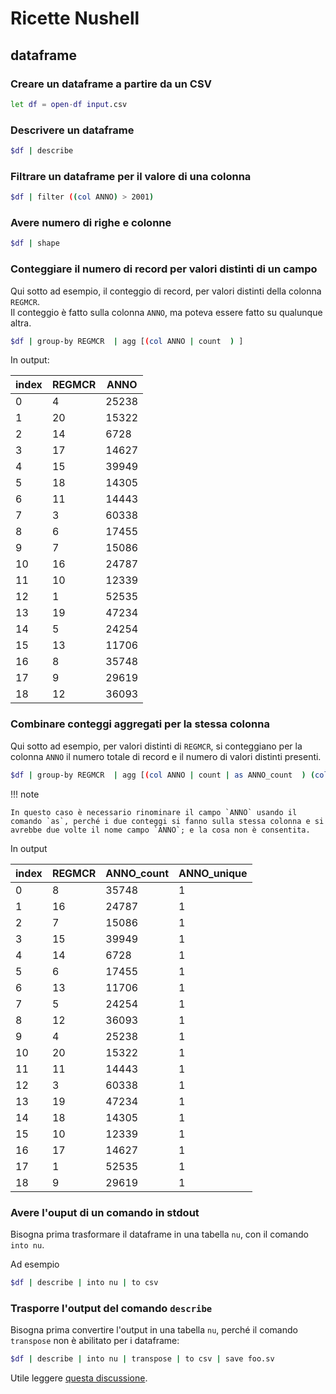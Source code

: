 # Ricette Nushell

## dataframe

### Creare un dataframe a partire da un CSV

```bash
let df = open-df input.csv
```

### Descrivere un dataframe

```bash
$df | describe
```

### Filtrare un dataframe per il valore di una colonna

```bash
$df | filter ((col ANNO) > 2001)
```

### Avere numero di righe e colonne

```bash
$df | shape
```

### Conteggiare il numero di record per valori distinti di un campo

Qui sotto ad esempio, il conteggio di record, per valori distinti della colonna `REGMCR`.<br>
Il conteggio è fatto sulla colonna `ANNO`, ma poteva essere fatto su qualunque altra.

```bash
$df | group-by REGMCR  | agg [(col ANNO | count  ) ]
```

In output:

|index|REGMCR|ANNO|
|-|-|-|
|0|4|25238|
|1|20|15322|
|2|14|6728|
|3|17|14627|
|4|15|39949|
|5|18|14305|
|6|11|14443|
|7|3|60338|
|8|6|17455|
|9|7|15086|
|10|16|24787|
|11|10|12339|
|12|1|52535|
|13|19|47234|
|14|5|24254|
|15|13|11706|
|16|8|35748|
|17|9|29619|
|18|12|36093|

### Combinare conteggi aggregati per la stessa colonna

Qui sotto ad esempio, per valori distinti di `REGMCR`, si conteggiano per la colonna `ANNO` il numero totale di record e il numero di valori distinti presenti.

```bash
$df | group-by REGMCR  | agg [(col ANNO | count | as ANNO_count  ) (col ANNO | n-unique | as ANNO_unique)] | into nu
```

!!! note

    In questo caso è necessario rinominare il campo `ANNO` usando il comando `as`, perché i due conteggi si fanno sulla stessa colonna e si avrebbe due volte il nome campo `ANNO`; e la cosa non è consentita.

In output


|index|REGMCR|ANNO_count|ANNO_unique|
|-|-|-|-|
|0|8|35748|1|
|1|16|24787|1|
|2|7|15086|1|
|3|15|39949|1|
|4|14|6728|1|
|5|6|17455|1|
|6|13|11706|1|
|7|5|24254|1|
|8|12|36093|1|
|9|4|25238|1|
|10|20|15322|1|
|11|11|14443|1|
|12|3|60338|1|
|13|19|47234|1|
|14|18|14305|1|
|15|10|12339|1|
|16|17|14627|1|
|17|1|52535|1|
|18|9|29619|1|


### Avere l'ouput di un comando in stdout

Bisogna prima trasformare il dataframe in una tabella `nu`, con il comando `into nu`.

Ad esempio

```bash
$df | describe | into nu | to csv
```

### Trasporre l'output del comando `describe`

Bisogna prima convertire l'output in una tabella `nu`, perché il comando `transpose` non è abilitato per i dataframe:

```bash
$df | describe | into nu | transpose | to csv | save foo.sv
```

Utile leggere [questa discussione](https://github.com/nushell/nushell/discussions/7016#discussioncomment-4064367).
